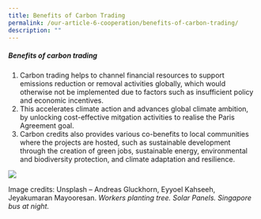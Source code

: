 ```yaml
---
title: Benefits of Carbon Trading
permalink: /our-article-6-cooperation/benefits-of-carbon-trading/
description: ""
---
```

##### Benefits of carbon trading
1. Carbon trading helps to channel financial resources to support emissions reduction or removal activities globally, which would otherwise not be implemented due to factors such as insufficient policy and economic incentives.
2. This accelerates climate action and advances global climate ambition, by unlocking cost-effective mitgation activities to realise the Paris Agreement goal.
3. Carbon credits also provides various co-benefits to local communities where the projects are hosted, such as sustainable development through the creation of green jobs, sustainable energy, environmental and biodiversity protection, and climate adaptation and resilience.

<img src="https://file.go.gov.sg/benefits808.png">

Image credits: Unsplash – Andreas Gluckhorn, Eyyoel Kahseeh, Jeyakumaran Mayooresan.
*Workers planting tree. Solar Panels. Singapore bus at night.*
